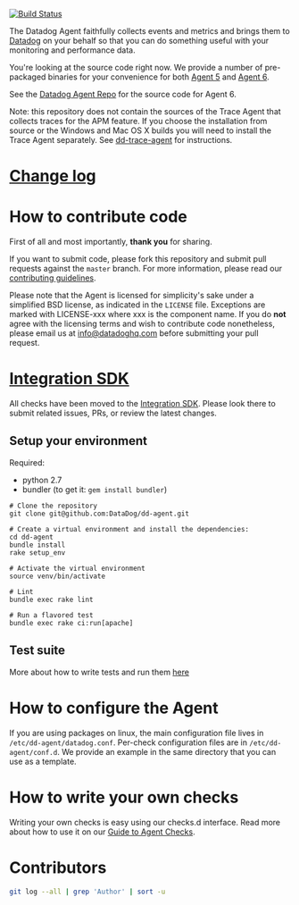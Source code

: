 [![Build Status](https://travis-ci.org/DataDog/dd-agent.svg?branch=master)](https://travis-ci.org/DataDog/dd-agent)

The Datadog Agent faithfully collects events and metrics and brings
them to [Datadog](https://app.datadoghq.com) on your behalf so that
you can do something useful with your monitoring and performance data.

You're looking at the source code right now. We provide a number of
pre-packaged binaries for your convenience for both [Agent 5](https://app.datadoghq.com/account/settings?agent_version=5#agent) and [Agent 6]((https://app.datadoghq.com/account/settings#agent)). 

See the [Datadog Agent Repo](https://github.com/DataDog/datadog-agent) for the source code for Agent 6. 

Note: this repository does not contain the sources of the Trace Agent that
collects traces for the APM feature. If you choose the installation from source
or the Windows and Mac OS X builds you will need to install the Trace Agent
separately. See
[dd-trace-agent](https://github.com/DataDog/datadog-trace-agent) for
instructions.

# [Change log](https://github.com/DataDog/dd-agent/blob/master/CHANGELOG.md)

# How to contribute code

First of all and most importantly, **thank you** for sharing.

If you want to submit code, please fork this repository and submit pull requests against the `master` branch.
For more information, please read our [contributing guidelines](CONTRIBUTING.md).

Please note that the Agent is licensed for simplicity's sake
under a simplified BSD license, as indicated in the `LICENSE` file.
Exceptions are marked with LICENSE-xxx where xxx is the component name.
If you do **not** agree with the licensing terms and wish to contribute code nonetheless,
please email us at <info@datadoghq.com> before submitting your
pull request.

# [Integration SDK](https://github.com/DataDog/integrations-core)

All checks have been moved to the [Integration SDK](https://github.com/DataDog/integrations-core). Please look there to submit related issues, PRs, or review the latest changes.

## Setup your environment

Required:
- python 2.7
- bundler (to get it: `gem install bundler`)

```
# Clone the repository
git clone git@github.com:DataDog/dd-agent.git

# Create a virtual environment and install the dependencies:
cd dd-agent
bundle install
rake setup_env

# Activate the virtual environment
source venv/bin/activate

# Lint
bundle exec rake lint

# Run a flavored test
bundle exec rake ci:run[apache]
```

## Test suite

More about how to write tests and run them [here](tests/README.md)

# How to configure the Agent

If you are using packages on linux, the main configuration file lives
in `/etc/dd-agent/datadog.conf`. Per-check configuration files are in
`/etc/dd-agent/conf.d`. We provide an example in the same directory
that you can use as a template.

# How to write your own checks

Writing your own checks is easy using our checks.d interface. Read more about
how to use it on our [Guide to Agent Checks](http://docs.datadoghq.com/guides/agent_checks/).

# Contributors

```bash
git log --all | grep 'Author' | sort -u
```
